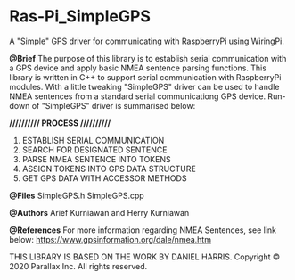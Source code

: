 # Ras-Pi_SimpleGPS
A "Simple" GPS driver for communicating with RaspberryPi using WiringPi.

**@Brief**
The purpose of this library is to establish serial communication with a GPS device and apply
basic NMEA sentence parsing functions. This library is written in C++ to support serial
communication with RaspberryPi modules. With a little tweaking "SimpleGPS" driver can be
used to handle NMEA sentences from a standard serial communicationg GPS device.
Run-down of "SimpleGPS" driver is summarised below:

**////////// PROCESS //////////**

1. ESTABLISH SERIAL COMMUNICATION
2. SEARCH FOR DESIGNATED SENTENCE
3. PARSE NMEA SENTENCE INTO TOKENS
4. ASSIGN TOKENS INTO GPS DATA STRUCTURE
5. GET GPS DATA WITH ACCESSOR METHODS

**@Files**
SimpleGPS.h
SimpleGPS.cpp

**@Authors**
Arief Kurniawan and Herry Kurniawan

**@References**
For more information regarding NMEA Sentences, see link below:
https://www.gpsinformation.org/dale/nmea.htm

THIS LIBRARY IS BASED ON THE WORK BY DANIEL HARRIS.
Copyright © 2020 Parallax Inc.
All rights reserved.
